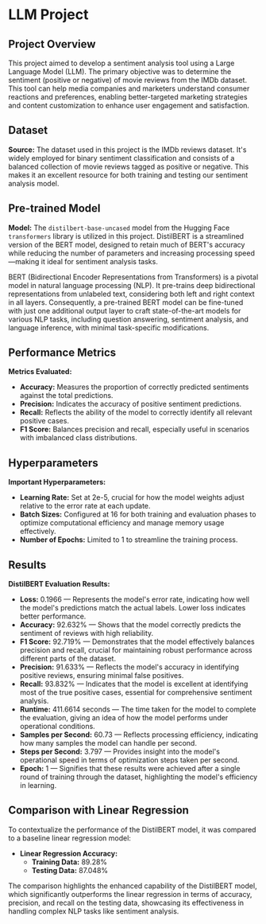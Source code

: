 # LLM Project

## Project Overview
This project aimed to develop a sentiment analysis tool using a Large Language Model (LLM). The primary objective was to determine the sentiment (positive or negative) of movie reviews from the IMDb dataset. This tool can help media companies and marketers understand consumer reactions and preferences, enabling better-targeted marketing strategies and content customization to enhance user engagement and satisfaction.

## Dataset
**Source:** The dataset used in this project is the IMDb reviews dataset. It's widely employed for binary sentiment classification and consists of a balanced collection of movie reviews tagged as positive or negative. This makes it an excellent resource for both training and testing our sentiment analysis model.

## Pre-trained Model
**Model:** The `distilbert-base-uncased` model from the Hugging Face `transformers` library is utilized in this project. DistilBERT is a streamlined version of the BERT model, designed to retain much of BERT's accuracy while reducing the number of parameters and increasing processing speed—making it ideal for sentiment analysis tasks.

BERT (Bidirectional Encoder Representations from Transformers) is a pivotal model in natural language processing (NLP). It pre-trains deep bidirectional representations from unlabeled text, considering both left and right context in all layers. Consequently, a pre-trained BERT model can be fine-tuned with just one additional output layer to craft state-of-the-art models for various NLP tasks, including question answering, sentiment analysis, and language inference, with minimal task-specific modifications.

## Performance Metrics
**Metrics Evaluated:**
- **Accuracy:** Measures the proportion of correctly predicted sentiments against the total predictions.
- **Precision:** Indicates the accuracy of positive sentiment predictions.
- **Recall:** Reflects the ability of the model to correctly identify all relevant positive cases.
- **F1 Score:** Balances precision and recall, especially useful in scenarios with imbalanced class distributions.

## Hyperparameters
**Important Hyperparameters:**
- **Learning Rate:** Set at 2e-5, crucial for how the model weights adjust relative to the error rate at each update.
- **Batch Sizes:** Configured at 16 for both training and evaluation phases to optimize computational efficiency and manage memory usage effectively.
- **Number of Epochs:** Limited to 1 to streamline the training process.

## Results
**DistilBERT Evaluation Results:**
- **Loss:** 0.1966
— Represents the model's error rate, indicating how well the model's predictions match the actual labels. Lower loss indicates better performance.
- **Accuracy:** 92.632%
— Shows that the model correctly predicts the sentiment of reviews with high reliability.
- **F1 Score:** 92.719%
— Demonstrates that the model effectively balances precision and recall, crucial for maintaining robust performance across different parts of the dataset.
- **Precision:** 91.633%
— Reflects the model's accuracy in identifying positive reviews, ensuring minimal false positives.
- **Recall:** 93.832%
  — Indicates that the model is excellent at identifying most of the true positive cases, essential for comprehensive sentiment analysis.
- **Runtime:** 411.6614 seconds
  — The time taken for the model to complete the evaluation, giving an idea of how the model performs under operational conditions.
- **Samples per Second:** 60.73
  — Reflects processing efficiency, indicating how many samples the model can handle per second.
- **Steps per Second:** 3.797
   — Provides insight into the model's operational speed in terms of optimization steps taken per second.
- **Epoch:** 1
  — Signifies that these results were achieved after a single round of training through the dataset, highlighting the model's efficiency in learning.


## Comparison with Linear Regression
To contextualize the performance of the DistilBERT model, it was compared to a baseline linear regression model:

- **Linear Regression Accuracy:**
  - **Training Data:** 89.28%
  - **Testing Data:** 87.048%

The comparison highlights the enhanced capability of the DistilBERT model, which significantly outperforms the linear regression in terms of accuracy, precision, and recall on the testing data, showcasing its effectiveness in handling complex NLP tasks like sentiment analysis.
